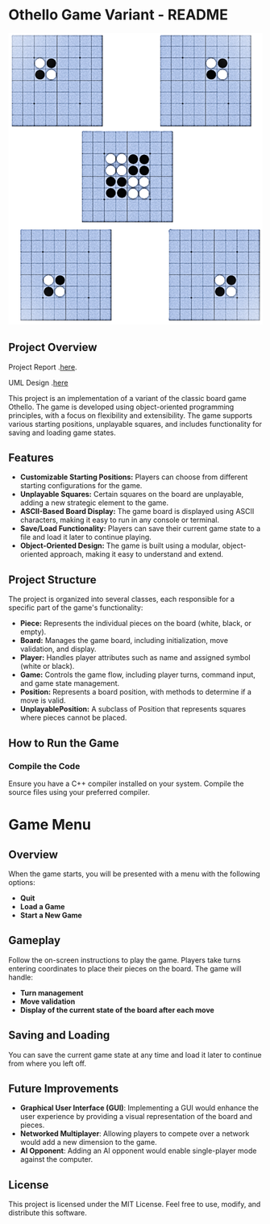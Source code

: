 # Othello Game Variant - README
![Example](https://github.com/Silent0Wings/Othello-Game-Variant/blob/2f09b01cafeff74f0012f17e44f92abeb4be3d97/Othello.png)

## Project Overview
Project Report .[here](https://github.com/Silent0Wings/Othello-Game-Variant/blob/2f09b01cafeff74f0012f17e44f92abeb4be3d97/Github.pdf).

UML Design .[here](https://github.com/Silent0Wings/Othello-Game-Variant/blob/2f09b01cafeff74f0012f17e44f92abeb4be3d97/UML%20Game.pdf)

This project is an implementation of a variant of the classic board game Othello. The game is developed using object-oriented programming principles, with a focus on flexibility and extensibility. The game supports various starting positions, unplayable squares, and includes functionality for saving and loading game states.

## Features

- **Customizable Starting Positions:** Players can choose from different starting configurations for the game.
- **Unplayable Squares:** Certain squares on the board are unplayable, adding a new strategic element to the game.
- **ASCII-Based Board Display:** The game board is displayed using ASCII characters, making it easy to run in any console or terminal.
- **Save/Load Functionality:** Players can save their current game state to a file and load it later to continue playing.
- **Object-Oriented Design:** The game is built using a modular, object-oriented approach, making it easy to understand and extend.

## Project Structure

The project is organized into several classes, each responsible for a specific part of the game's functionality:

- **Piece:** Represents the individual pieces on the board (white, black, or empty).
- **Board:** Manages the game board, including initialization, move validation, and display.
- **Player:** Handles player attributes such as name and assigned symbol (white or black).
- **Game:** Controls the game flow, including player turns, command input, and game state management.
- **Position:** Represents a board position, with methods to determine if a move is valid.
- **UnplayablePosition:** A subclass of Position that represents squares where pieces cannot be placed.

## How to Run the Game

### Compile the Code

Ensure you have a C++ compiler installed on your system. Compile the source files using your preferred compiler.
# Game Menu

## Overview
When the game starts, you will be presented with a menu with the following options:

- **Quit**
- **Load a Game**
- **Start a New Game**

## Gameplay
Follow the on-screen instructions to play the game. Players take turns entering coordinates to place their pieces on the board. The game will handle:

- **Turn management**
- **Move validation**
- **Display of the current state of the board after each move**

## Saving and Loading
You can save the current game state at any time and load it later to continue from where you left off.

## Future Improvements
- **Graphical User Interface (GUI)**: Implementing a GUI would enhance the user experience by providing a visual representation of the board and pieces.
- **Networked Multiplayer**: Allowing players to compete over a network would add a new dimension to the game.
- **AI Opponent**: Adding an AI opponent would enable single-player mode against the computer.

## License
This project is licensed under the MIT License. Feel free to use, modify, and distribute this software.
